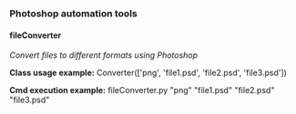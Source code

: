### Photoshop automation tools

#### fileConverter

  *Convert files to different formats using Photoshop*

  **Class usage example:**
        Converter(['png', 'file1.psd', 'file2.psd', 'file3.psd'])

  **Cmd execution example:**
        fileConverter.py "png" "file1.psd" "file2.psd" "file3.psd"